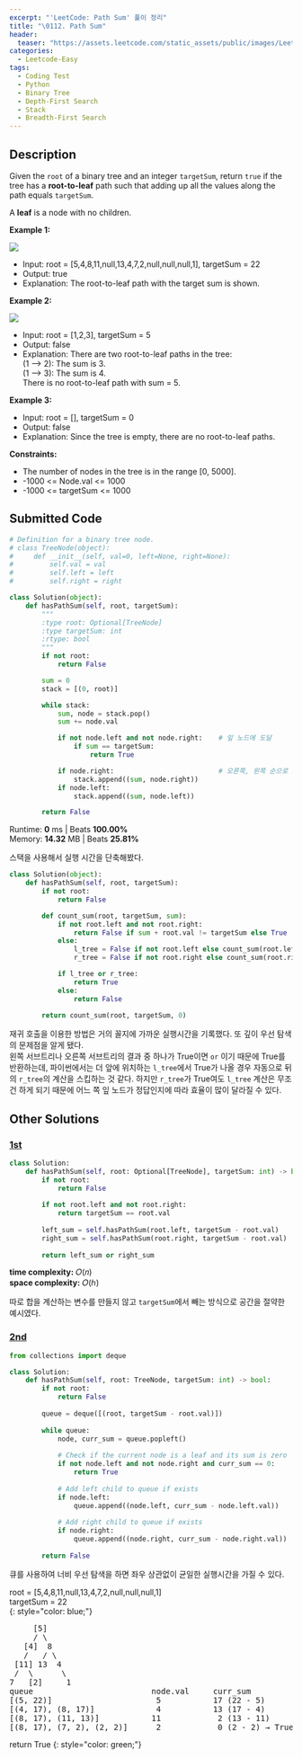 ```yaml
---
excerpt: "'LeetCode: Path Sum' 풀이 정리"
title: "\0112. Path Sum"
header:
  teaser: "https://assets.leetcode.com/static_assets/public/images/LeetCode_Sharing.png"
categories:
  - Leetcode-Easy
tags:
  - Coding Test
  - Python
  - Binary Tree
  - Depth-First Search
  - Stack
  - Breadth-First Search
---
```


## <i class="fa-solid fa-file-lines"></i> Description

Given the `root` of a binary tree and an integer `targetSum`, return `true` if the tree has a **root-to-leaf** path such that adding up all the values along the path equals `targetSum`.

A **leaf** is a node with no children.

**Example 1:**

![](https://assets.leetcode.com/uploads/2021/01/18/pathsum1.jpg)

- Input: root = [5,4,8,11,null,13,4,7,2,null,null,null,1], targetSum = 22
- Output: true
- Explanation: The root-to-leaf path with the target sum is shown.

**Example 2:**

![](https://assets.leetcode.com/uploads/2021/01/18/pathsum2.jpg)

- Input: root = [1,2,3], targetSum = 5
- Output: false
- Explanation: There are two root-to-leaf paths in the tree:   
(1 --> 2): The sum is 3.   
(1 --> 3): The sum is 4.   
There is no root-to-leaf path with sum = 5.   

**Example 3:**

- Input: root = [], targetSum = 0
- Output: false
- Explanation: Since the tree is empty, there are no root-to-leaf paths.

**Constraints:**

- The number of nodes in the tree is in the range [0, 5000].
- -1000 <= Node.val <= 1000
- -1000 <= targetSum <= 1000

## <i class="fa-solid fa-cloud-arrow-up"></i> Submitted Code

```python
# Definition for a binary tree node.
# class TreeNode(object):
#     def __init__(self, val=0, left=None, right=None):
#         self.val = val
#         self.left = left
#         self.right = right

class Solution(object):
    def hasPathSum(self, root, targetSum):
        """
        :type root: Optional[TreeNode]
        :type targetSum: int
        :rtype: bool
        """
        if not root:
            return False

        sum = 0
        stack = [(0, root)]

        while stack:
            sum, node = stack.pop()
            sum += node.val

            if not node.left and not node.right:    # 잎 노드에 도달
                if sum == targetSum:
                    return True

            if node.right:                          # 오른쪽, 왼쪽 순으로 스택에 추가
                stack.append((sum, node.right))
            if node.left:
                stack.append((sum, node.left))

        return False
```
<i class="fa-solid fa-clock"></i> Runtime: **0** ms \| Beats **100.00%**    
<i class="fa-solid fa-memory"></i> Memory: **14.32** MB \| Beats **25.81%**

스택을 사용해서 실행 시간을 단축해봤다.
<br>

```python
class Solution(object):
    def hasPathSum(self, root, targetSum):
        if not root:
            return False

        def count_sum(root, targetSum, sum):
            if not root.left and not root.right:
                return False if sum + root.val != targetSum else True
            else:
                l_tree = False if not root.left else count_sum(root.left, targetSum, sum+root.val)
                r_tree = False if not root.right else count_sum(root.right, targetSum, sum+root.val)

            if l_tree or r_tree:
                return True
            else:
                return False
        
        return count_sum(root, targetSum, 0)
```
재귀 호출을 이용한 방법은 거의 꼴지에 가까운 실행시간을 기록했다. 또 깊이 우선 탐색의 문제점을 알게 됐다.   
왼쪽 서브트리나 오른쪽 서브트리의 결과 중 하나가 True이면 `or` 이기 때문에 True를 반환하는데, 파이썬에서는 더 앞에 위치하는 `l_tree`에서 True가 나올 경우 자동으로 뒤의 `r_tree`의 계산을 스킵하는 것 같다. 하지만 `r_tree`가 True여도 `l_tree` 계산은 무조건 하게 되기 때문에 어느 쪽 잎 노드가 정답인지에 따라 효율이 많이 달라질 수 있다.

## <i class="fa-solid fa-flask"></i> Other Solutions

### <a href="https://leetcode.com/problems/path-sum/solutions/3977919/easy-solutionpython3cccjavaexplain-line-zwis1/" target="_blank">1st</a>

```python
class Solution:
    def hasPathSum(self, root: Optional[TreeNode], targetSum: int) -> bool:
        if not root:
            return False
        
        if not root.left and not root.right:
            return targetSum == root.val
        
        left_sum = self.hasPathSum(root.left, targetSum - root.val)
        right_sum = self.hasPathSum(root.right, targetSum - root.val)
        
        return left_sum or right_sum
```
<i class="fa-solid fa-clock"></i> **time complexity:** 𝑂(𝑛)    
<i class="fa-solid fa-memory"></i> **space complexity:** 𝑂(ℎ)           

따로 합을 계산하는 변수를 만들지 않고 `targetSum`에서 빼는 방식으로 공간을 절약한 예시였다. 

### <a href="https://leetcode.com/problems/path-sum/solutions/6110639/0-ms-runtime-beats-100-user-code-idea-al-cdb6/" target="_blank">2nd</a>

```python
from collections import deque

class Solution:
    def hasPathSum(self, root: TreeNode, targetSum: int) -> bool:
        if not root:
            return False
        
        queue = deque([(root, targetSum - root.val)])
        
        while queue:
            node, curr_sum = queue.popleft()
            
            # Check if the current node is a leaf and its sum is zero
            if not node.left and not node.right and curr_sum == 0:
                return True
            
            # Add left child to queue if exists
            if node.left:
                queue.append((node.left, curr_sum - node.left.val))
            
            # Add right child to queue if exists
            if node.right:
                queue.append((node.right, curr_sum - node.right.val))
        
        return False
```
큐를 사용하여 너비 우선 탐색을 하면 좌우 상관없이 균일한 실행시간을 가질 수 있다.

root = [5,4,8,11,null,13,4,7,2,null,null,null,1]    
targetSum = 22   
{: style="color: blue;"}

<pre>
     [5]
     / \
   [4]  8
   /   / \
 [11] 13  4
 /  \      \
7   [2]     1
queue                         node.val     curr_sum	
[(5, 22)]                      5           17 (22 - 5)
[(4, 17), (8, 17)]             4           13 (17 - 4)
[(8, 17), (11, 13)]           11            2 (13 - 11)
[(8, 17), (7, 2), (2, 2)]      2            0 (2 - 2) → True
</pre>

return True
{: style="color: green;"}